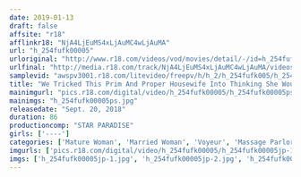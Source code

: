 ```yaml
---
date: 2019-01-13
draft: false
affsite: "r18"
afflinkr18: "NjA4LjEuMS4xLjAuMC4wLjAuMA"
url: "h_254fufk00005"
urloriginal: "http://www.r18.com/videos/vod/movies/detail/-/id=h_254fufk00005"
urlfinal: "http://media.r18.com/track/NjA4LjEuMS4xLjAuMC4wLjAuMA/videos/vod/movies/detail/-/id=h_254fufk00005"
samplevid: "awspv3001.r18.com/litevideo/freepv/h/h_2/h_254fufk005/h_254fufk005_dmb_w.mp4"
title: "We Tricked This Prim And Proper Housewife Into Thinking She Would Receive A Massage Parlor Interview... MK 48 Years Old"
mainimgurl: "pics.r18.com/digital/video/h_254fufk00005/h_254fufk00005ps.jpg"
mainimgs: "h_254fufk00005ps.jpg"
releasedate: "Sept. 20, 2018"
duration: 86
productioncomp: "STAR PARADISE"
girls: ['----']
categories: ['Mature Woman', 'Married Woman', 'Voyeur', 'Massage Parlor', 'Hi-Def']
imgurls: ['pics.r18.com/digital/video/h_254fufk00005/h_254fufk00005jp-1.jpg', 'pics.r18.com/digital/video/h_254fufk00005/h_254fufk00005jp-2.jpg', 'pics.r18.com/digital/video/h_254fufk00005/h_254fufk00005jp-3.jpg', 'pics.r18.com/digital/video/h_254fufk00005/h_254fufk00005jp-4.jpg', 'pics.r18.com/digital/video/h_254fufk00005/h_254fufk00005jp-5.jpg', 'pics.r18.com/digital/video/h_254fufk00005/h_254fufk00005jp-6.jpg', 'pics.r18.com/digital/video/h_254fufk00005/h_254fufk00005jp-7.jpg', 'pics.r18.com/digital/video/h_254fufk00005/h_254fufk00005jp-8.jpg', 'pics.r18.com/digital/video/h_254fufk00005/h_254fufk00005jp-9.jpg', 'pics.r18.com/digital/video/h_254fufk00005/h_254fufk00005jp-10.jpg', 'pics.r18.com/digital/video/h_254fufk00005/h_254fufk00005jp-11.jpg', 'pics.r18.com/digital/video/h_254fufk00005/h_254fufk00005jp-12.jpg', 'pics.r18.com/digital/video/h_254fufk00005/h_254fufk00005jp-13.jpg', 'pics.r18.com/digital/video/h_254fufk00005/h_254fufk00005jp-14.jpg', 'pics.r18.com/digital/video/h_254fufk00005/h_254fufk00005jp-15.jpg', 'pics.r18.com/digital/video/h_254fufk00005/h_254fufk00005jp-16.jpg', 'pics.r18.com/digital/video/h_254fufk00005/h_254fufk00005jp-17.jpg', 'pics.r18.com/digital/video/h_254fufk00005/h_254fufk00005jp-18.jpg', 'pics.r18.com/digital/video/h_254fufk00005/h_254fufk00005jp-19.jpg', 'pics.r18.com/digital/video/h_254fufk00005/h_254fufk00005jp-20.jpg']
imgs: ['h_254fufk00005jp-1.jpg', 'h_254fufk00005jp-2.jpg', 'h_254fufk00005jp-3.jpg', 'h_254fufk00005jp-4.jpg', 'h_254fufk00005jp-5.jpg', 'h_254fufk00005jp-6.jpg', 'h_254fufk00005jp-7.jpg', 'h_254fufk00005jp-8.jpg', 'h_254fufk00005jp-9.jpg', 'h_254fufk00005jp-10.jpg', 'h_254fufk00005jp-11.jpg', 'h_254fufk00005jp-12.jpg', 'h_254fufk00005jp-13.jpg', 'h_254fufk00005jp-14.jpg', 'h_254fufk00005jp-15.jpg', 'h_254fufk00005jp-16.jpg', 'h_254fufk00005jp-17.jpg', 'h_254fufk00005jp-18.jpg', 'h_254fufk00005jp-19.jpg', 'h_254fufk00005jp-20.jpg']
---
```

